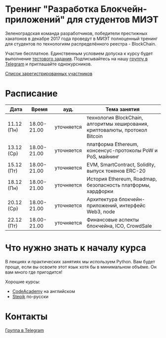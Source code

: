 # Тренинг "Разработка Блокчейн-приложений" для студентов МИЭТ

Зеленоградская команда разработчиков, победители престижных хакатонов в декабре 2017 года проведут в МИЭТ полноценный тренинг для студентов по технологиям распределённого реестра - BlockChain.

Участие бесплатное. Единственным условием допуска к курсу будет выполнение [тестового задания](Vpiska.md). Подписывайтесь на нашу [группу в Telegram](https://t.me/joinchat/CvdVkhMPR6CgjW0fXZp2hA) и приглашайте однокурсников.

[Список зарегистрированных участников](Students.md)

# Расписание

| Дата | Время | ауд. | Тема занятия |
| ------ | ------ | ------ | ------ |
| 11.12 (Пн) | 18.00-21.00 | уточняется | технология BlockChain, алгоритмы хеширования, криптовалюты, протокол Bitcoin |
| 13.12 (Ср) | 18.00-21.00 | уточняется | платформа Ethereum, консенсус-протоколы PoW и PoS, майнинг|
| 15.12 (Пт) | 18.00-21.00 | уточняется | EVM, SmartContract, Solidity, выпуск токенов ERC-20 |
| 18.12 (Пн) | 18.00-21.00 | уточняется | История Ethereum, Roadmap, безопасность платформы, хардфорки |
| 20.12 (Ср) | 18.00-21.00 | уточняется | Архитектура блокчейн-приложений, интерфейс Web3, node |
| 22.12 (Пт) | 18.00-21.00 | уточняется | Финансовые аспекты блокчейна, ICO, CrowdSale |


# Что нужно знать к началу курса

В лекциях и практических занятиях мы используем Python. Вам будет проще, если вы освоите этот язык хотя бы в минимальном объёме. Он вам много где пригодится!

Хорошие курсы:

* [CodeAcademy](https://www.codecademy.com/learn/learn-python) на английском
* [Stepik](https://stepik.org/course/67) по-русски

# Контакты

[Группа в Telegram](https://t.me/joinchat/CvdVkhMPR6CgjW0fXZp2hA)
